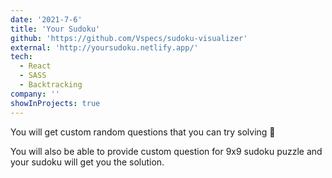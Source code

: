 ```yaml
---
date: '2021-7-6'
title: 'Your Sudoku'
github: 'https://github.com/Vspecs/sudoku-visualizer'
external: 'http://yoursudoku.netlify.app/'
tech:
  - React
  - SASS
  - Backtracking
company: ''
showInProjects: true
---
```


You will get custom random questions that you can try solving 🚀

You will also be able to provide custom question for 9x9 sudoku puzzle and your sudoku will get you the solution.
